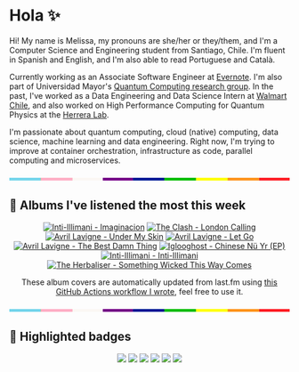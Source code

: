 # Hola ✨
Hi! My name is Melissa, my pronouns are she/her or they/them, and I'm a Computer Science and Engineering student from Santiago, Chile. I'm fluent in Spanish and English, and I'm also able to read Portuguese and Català.

Currently working as an Associate Software Engineer at [Evernote](https://evernote.com/). I'm also part of Universidad Mayor's [Quantum Computing research group](https://www.diariomayor.cl/ciencia-um/docentes-y-estudiantes-crean-el-primer-grupo-de-computacion-cuantica-u-mayor.html). In the past, I've worked as a Data Engineering and Data Science Intern at [Walmart Chile](https://github.com/walmartdigital/), and also worked on High Performance Computing for Quantum Physics at the [Herrera Lab](http://fherreralab.com/).

I'm passionate about quantum computing, cloud (native) computing, data science, machine learning and data engineering. Right now, I'm trying to improve at container orchestration, infrastructure as code, parallel computing and microservices.

<img src="hr.png" width="100%" height="5px">

## 🎵 Albums I've listened the most this week
<!-- lastfm -->
<p align="center"><a href="https://www.last.fm/music/Inti-Illimani/Imaginacion"><img src="https://lastfm.freetls.fastly.net/i/u/64s/511524241b42421f9be12d52dd1d2028.jpg" title="Inti-Illimani - Imaginacion"></a> <a href="https://www.last.fm/music/The+Clash/London+Calling"><img src="https://lastfm.freetls.fastly.net/i/u/64s/680af088e127e474fc536a5cfad36f3e.jpg" title="The Clash - London Calling"></a> <a href="https://www.last.fm/music/Avril+Lavigne/Under+My+Skin"><img src="https://lastfm.freetls.fastly.net/i/u/64s/a0beb5604cbf4731ae6856863b82761a.png" title="Avril Lavigne - Under My Skin"></a> <a href="https://www.last.fm/music/Avril+Lavigne/Let+Go"><img src="https://lastfm.freetls.fastly.net/i/u/64s/5196120dec2446b840ca061ed819f300.jpg" title="Avril Lavigne - Let Go"></a> <a href="https://www.last.fm/music/Avril+Lavigne/The+Best+Damn+Thing"><img src="https://lastfm.freetls.fastly.net/i/u/64s/ce5eeeedb09bcf65b70a6406340a03af.jpg" title="Avril Lavigne - The Best Damn Thing"></a> <a href="https://www.last.fm/music/Iglooghost/Chinese+N%C3%BC+Yr+(EP)"><img src="https://lastfm.freetls.fastly.net/i/u/64s/081251568b04662ccb58f134de0d0cbc.jpg" title="Iglooghost - Chinese Nü Yr (EP)"></a> <a href="https://www.last.fm/music/Inti-Illimani/Inti-Illimani"><img src="https://lastfm.freetls.fastly.net/i/u/64s/d9f03fc864e26e83746cfdf0b53d1a5b.jpg" title="Inti-Illimani - Inti-Illimani"></a> <a href="https://www.last.fm/music/The+Herbaliser/Something+Wicked+This+Way+Comes"><img src="https://lastfm.freetls.fastly.net/i/u/64s/a543dd4fd89e42d4c22f067325ff742e.jpg" title="The Herbaliser - Something Wicked This Way Comes"></a> </p>

<p align="center">These album covers are automatically updated from last.fm using <a href="https://github.com/marketplace/actions/lastfm-to-markdown">this GitHub Actions workflow I wrote</a>, feel free to use it.</p>

<img src="hr.png" width="100%" height="5px">

## 🏅 Highlighted badges
<p align="center" style="vertical-align:middle;">
  <a href="https://www.credly.com/badges/c8caff74-4c34-4211-affe-8bd7692771c8"><img src="https://images.credly.com/size/100x100/images/cf9b772d-7cf9-4c11-9aa7-46ab006f0ce6/IBM_Quantum_Challenge_2021_Achievement_V2.png"></a>
  <a href="https://www.credly.com/badges/52a4021b-34e6-413d-a4bd-cc29d3a686f6"><img src="https://images.credly.com/size/100x100/images/28944969-813a-43b9-944f-7910111ce764/Professional_Certificate_-_Data_Science.png"></a>
  <a href="https://www.credly.com/badges/cfeca386-7b9d-487f-8e2b-b3cfa069c734"><img src="https://images.credly.com/size/100x100/images/ac4daa48-1924-4dc5-80cf-ede5a08bac51/Data_Science_Foundations_Specialization.png"></a>
  <a href="https://www.credly.com/badges/0372a945-8a67-4d57-9643-b46b8dbf2fa6"><img src="https://images.credly.com/size/100x100/images/4a5f4849-54ae-461f-97ad-cb9c9a04eb63/Adv_Data_Science_Specialization.png"></a>
  <a href="https://www.credly.com/badges/348acaad-19d1-4f5a-8a6f-145d80dca3dc"><img src="https://images.credly.com/size/100x100/images/1dee8dee-d779-462e-9fd4-df5119546349/Build_Smart_on_Kubernetes_World_Tour.png"></a>
  <a href="https://google.qwiklabs.com/public_profiles/9fac59c2-c0f1-4b5c-b207-47c9cd7d6072"><img src="https://cdn.qwiklabs.com/GHzcYBb00JYUF9Rgf3D9A4inwRHYnFtISMvcRlb%2FClU%3D" width="100px"></a>
</p>
